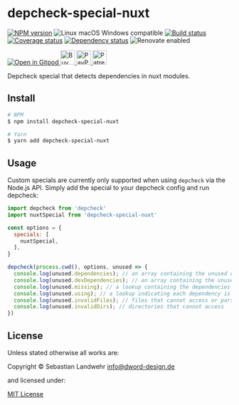 <!-- TITLE/ -->
# depcheck-special-nuxt
<!-- /TITLE -->

<!-- BADGES/ -->
[![NPM version](https://img.shields.io/npm/v/depcheck-special-nuxt.svg)](https://npmjs.org/package/depcheck-special-nuxt)
![Linux macOS Windows compatible](https://img.shields.io/badge/os-linux%20%7C%C2%A0macos%20%7C%C2%A0windows-blue)
[![Build status](https://github.com/dword-design/depcheck-special-nuxt/workflows/build/badge.svg)](https://github.com/dword-design/depcheck-special-nuxt/actions)
[![Coverage status](https://img.shields.io/coveralls/dword-design/depcheck-special-nuxt)](https://coveralls.io/github/dword-design/depcheck-special-nuxt)
[![Dependency status](https://img.shields.io/david/dword-design/depcheck-special-nuxt)](https://david-dm.org/dword-design/depcheck-special-nuxt)
![Renovate enabled](https://img.shields.io/badge/renovate-enabled-brightgreen)

<a href="https://gitpod.io/#https://github.com/dword-design/bar">
  <img src="https://gitpod.io/button/open-in-gitpod.svg" alt="Open in Gitpod">
</a><a href="https://www.buymeacoffee.com/dword">
  <img
    src="https://www.buymeacoffee.com/assets/img/guidelines/download-assets-sm-2.svg"
    alt="Buy Me a Coffee"
    height="32"
  >
</a><a href="https://paypal.me/SebastianLandwehr">
  <img
    src="https://dword-design.de/images/paypal.svg"
    alt="PayPal"
    height="32"
  >
</a><a href="https://www.patreon.com/dworddesign">
  <img
    src="https://dword-design.de/images/patreon.svg"
    alt="Patreon"
    height="32"
  >
</a>
<!-- /BADGES -->

<!-- DESCRIPTION/ -->
Depcheck special that detects dependencies in nuxt modules.
<!-- /DESCRIPTION -->

<!-- INSTALL/ -->
## Install

```bash
# NPM
$ npm install depcheck-special-nuxt

# Yarn
$ yarn add depcheck-special-nuxt
```
<!-- /INSTALL -->

## Usage

Custom specials are currently only supported when using `depcheck` via the Node.js API. Simply add the special to your depcheck config and run depcheck:

```js
import depcheck from 'depcheck'
import nuxtSpecial from 'depcheck-special-nuxt'

const options = {
  specials: [
    nuxtSpecial,
  ],
}

depcheck(process.cwd(), options, unused => {
  console.log(unused.dependencies); // an array containing the unused dependencies
  console.log(unused.devDependencies); // an array containing the unused devDependencies
  console.log(unused.missing); // a lookup containing the dependencies missing in `package.json` and where they are used
  console.log(unused.using); // a lookup indicating each dependency is used by which files
  console.log(unused.invalidFiles); // files that cannot access or parse
  console.log(unused.invalidDirs); // directories that cannot access
})
```

<!-- LICENSE/ -->
## License

Unless stated otherwise all works are:

Copyright &copy; Sebastian Landwehr <info@dword-design.de>

and licensed under:

[MIT License](https://opensource.org/licenses/MIT)
<!-- /LICENSE -->
